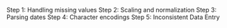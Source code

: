 Step 1: Handling missing values
Step 2: Scaling and normalization
Step 3: Parsing dates
Step 4: Character encodings
Step 5: Inconsistent Data Entry



